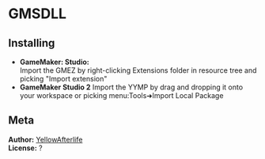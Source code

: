 # GMSDLL



## Installing

<!--
- **GameMaker 8.1 and older:**  
  Add the DLL as an included file.  
  Add the scripts using menu:Scripts➜Import Scripts
-->
- **GameMaker: Studio:**  
  Import the GMEZ by right-clicking Extensions folder in resource tree and picking "Import extension"
- **GameMaker Studio 2**
  Import the YYMP by drag and dropping it onto your workspace or picking menu:Tools➜Import Local Package

## Meta

**Author:** [YellowAfterlife](https://github.com/YellowAfterlife)  
**License:** ?